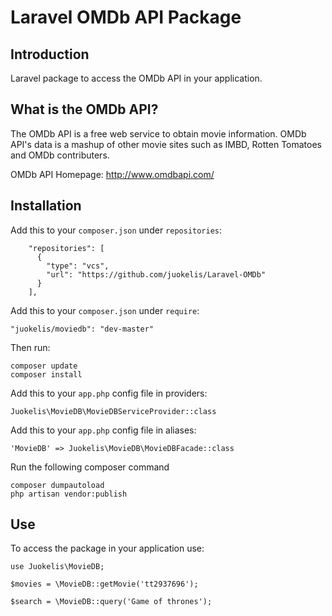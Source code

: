 # Laravel OMDb API Package

## Introduction
Laravel package to access the OMDb API in your application.

## What is the OMDb API?
The OMDb API is a free web service to obtain movie information. OMDb API's data is a mashup of other movie sites such as IMBD, Rotten Tomatoes and OMDb contributers.

OMDb API Homepage: http://www.omdbapi.com/

## Installation
Add this to your `composer.json` under `repositories`:
```
    "repositories": [
      {
        "type": "vcs",
        "url": "https://github.com/juokelis/Laravel-OMDb"
      }
    ],
```

Add this to your `composer.json` under `require`:
```
"juokelis/moviedb": "dev-master"
```

Then run:
```
composer update
composer install 
```

Add this to your `app.php` config file in providers:
```
Juokelis\MovieDB\MovieDBServiceProvider::class
```

Add this to your `app.php` config file in aliases:
```
'MovieDB' => Juokelis\MovieDB\MovieDBFacade::class
```

Run the following composer command
```
composer dumpautoload
php artisan vendor:publish
```

## Use

To access the package in your application use:
```
use Juokelis\MovieDB;
```
```
$movies = \MovieDB::getMovie('tt2937696');
```
```
$search = \MovieDB::query('Game of thrones');
```
